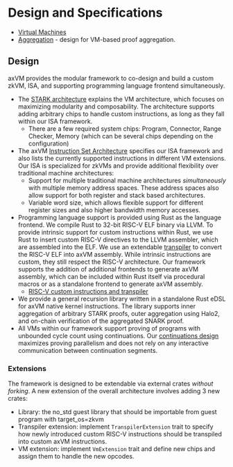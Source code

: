 # Design and Specifications

- [Virtual Machines](./vm/README.md)
- [Aggregation](./aggregation.md) - design for VM-based proof aggregation.

## Design

axVM provides the modular framework to co-design and build a custom zkVM, ISA, and supporting programming language frontend simultaneously.

- The [STARK architecture](./vm/stark.md) explains the VM architecture, which focuses on maximizing modularity and composability. The architecture supports adding arbitrary chips to handle custom instructions, as long as they fall within our ISA framework.
  - There are a few required system chips: Program, Connector, Range Checker, Memory (which can be several chips depending on the configuration)
- The axVM [Instruction Set Architecture](./vm/ISA.md) specifies our ISA framework and also lists the currently supported instructions in different VM extensions. Our ISA is specialized for zkVMs and provide additional flexibility over traditional machine architectures:
  - Support for multiple traditional machine architectures _simultaneously_ with multiple memory address spaces. These address spaces also allow support for both register and stack based architectures.
  - Variable word size, which allows flexible support for different register sizes and also higher bandwidth memory accesses.
- Programming language support is provided using Rust as the language frontend. We compile Rust to 32-bit RISC-V ELF binary via LLVM. To provide intrinsic support for custom instructions within Rust, we use Rust to insert custom RISC-V directives to the LLVM assembler, which are assembled into the ELF. We use an extendable [transpiler](./vm/RISCV.md) to convert the RISC-V ELF into axVM assembly. While intrinsic instructions are custom, they still respect the RISC-V architecture. Our framework supports the addition of additional frontends to generate axVM assembly, which can be included within Rust itself via procedural macros or as a standalone frontend to generate axVM assembly.
  - [RISC-V custom instructions and transpiler](./vm/RISCV.md)
- We provide a general recursion library written in a standalone Rust eDSL for axVM native kernel instructions. The library supports inner aggregation of arbitrary STARK proofs, outer aggregation using Halo2, and on-chain verification of the aggregated SNARK proof.
- All VMs within our framework support proving of programs with unbounded cycle count using continuations. Our [continuations design](./vm/continuations.md) maximizes proving parallelism and does not rely on any interactive communication between continuation segments.

### Extensions

The framework is designed to be extendable via external crates _without forking_. A new extension of the overall architecture involves adding 3 new crates:

- Library: the no_std guest library that should be importable from guest program with target_os=zkvm
- Transpiler extension: implement `TranspilerExtension` trait to specify how newly introduced custom RISC-V instructions should be transpiled into custom axVM instructions.
- VM extension: implement `VmExtension` trait and define new chips and assign them to handle the new opcodes.
